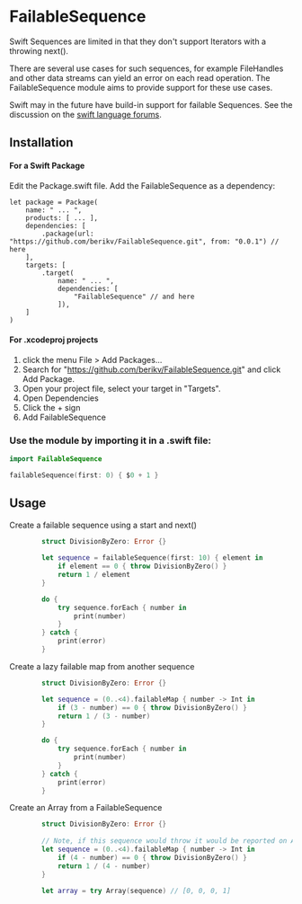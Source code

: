 # FailableSequence

Swift Sequences are limited in that they don't support Iterators with a throwing next().

There are several use cases for such sequences, for example FileHandles and other data streams can yield an error on each read operation. The FailableSequence module aims to provide support for these use cases.

Swift may in the future have build-in support for failable Sequences. See the discussion on the [swift language forums](https://forums.swift.org/t/pitch-rethrowing-protocol-conformances/42373).

## Installation

#### For a Swift Package

Edit the Package.swift file. Add the FailableSequence as a dependency:
 
```
let package = Package(
    name: " ... ",
    products: [ ... ],
    dependencies: [
        .package(url: "https://github.com/berikv/FailableSequence.git", from: "0.0.1") // here
    ],
    targets: [
        .target(
            name: " ... ",
            dependencies: [
                "FailableSequence" // and here
            ]),
    ]
)
```

#### For .xcodeproj projects

1. click the menu File > Add Packages...
2. Search for "https://github.com/berikv/FailableSequence.git" and click Add Package.
3. Open your project file, select your target in "Targets".
4. Open Dependencies
5. Click the + sign
6. Add FailableSequence

### Use the module by importing it in a .swift file:

```swift
import FailableSequence

failableSequence(first: 0) { $0 + 1 }

```

## Usage

Create a failable sequence using a start and next()
```swift
        struct DivisionByZero: Error {}
        
        let sequence = failableSequence(first: 10) { element in
            if element == 0 { throw DivisionByZero() }
            return 1 / element
        }

        do {
            try sequence.forEach { number in
                print(number)
            }
        } catch {
            print(error)
        }
```

Create a lazy failable map from another sequence
```swift
        struct DivisionByZero: Error {}

        let sequence = (0..<4).failableMap { number -> Int in
            if (3 - number) == 0 { throw DivisionByZero() }
            return 1 / (3 - number)
        }

        do {
            try sequence.forEach { number in
                print(number)
            }
        } catch {
            print(error)
        }
```

Create an Array from a FailableSequence
```swift
        struct DivisionByZero: Error {}
        
        // Note, if this sequence would throw it would be reported on Array init 
        let sequence = (0..<4).failableMap { number -> Int in
            if (4 - number) == 0 { throw DivisionByZero() }
            return 1 / (4 - number)
        }

        let array = try Array(sequence) // [0, 0, 0, 1]
```
